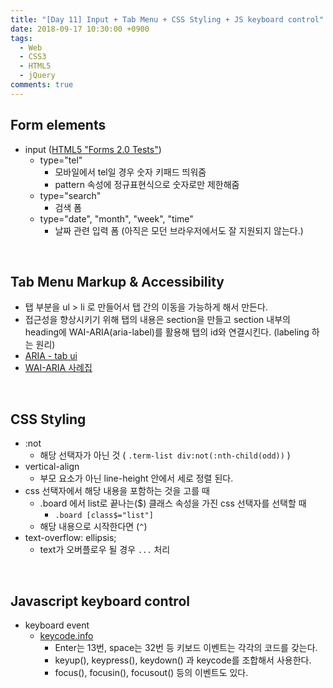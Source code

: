 ```yaml
---
title: "[Day 11] Input + Tab Menu + CSS Styling + JS keyboard control"
date: 2018-09-17 10:30:00 +0900
tags:
  - Web
  - CSS3
  - HTML5
  - jQuery
comments: true
---
```


## Form elements

- input ([HTML5 "Forms 2.0 Tests"](https://bestvpn.org/whats-my-ip/))
  - type="tel"
    - 모바일에서 tel일 경우 숫자 키패드 띄워줌
    - pattern 속성에 정규표현식으로 숫자로만 제한해줌
  - type="search"
    - 검색 폼
  - type="date", "month", "week", "time"
    - 날짜 관련 입력 폼 (아직은 모던 브라우저에서도 잘 지원되지 않는다.)

<br/>

## Tab Menu Markup & Accessibility

- 탭 부분을 ul > li 로 만들어서 탭 간의 이동을 가능하게 해서 만든다.
- 접근성을 향상시키기 위해 탭의 내용은 section을 만들고 section 내부의 heading에 WAI-ARIA(aria-label)를 활용해 탭의 id와 연결시킨다. (labeling 하는 원리)
- [ARIA - tab ui](https://github.com/niawa/ARIA/tree/gh-pages/01.%20tab-ui)
- [WAI-ARIA 사례집](https://www.wah.or.kr:444/board/boardView.asp?brd_sn=5&brd_idx=1019)

<br/>

## CSS Styling

- :not
  - 해당 선택자가 아닌 것 ( `.term-list div:not(:nth-child(odd))` )
- vertical-align
  - 부모 요소가 아닌 line-height 안에서 세로 정렬 된다.
- css 선택자에서 해당 내용을 포함하는 것을 고를 때
  - .board 에서 list로 끝나는($) 클래스 속성을 가진 css 선택자를 선택할 때
    - `.board [class$="list"]`
  - 해당 내용으로 시작한다면 (`^`)
- text-overflow: ellipsis;
  - text가 오버플로우 될 경우 `...` 처리

<br/>

## Javascript keyboard control

- keyboard event
  - [keycode.info](http://keycode.info/)
    - Enter는 13번, space는 32번 등 키보드 이벤트는 각각의 코드를 갖는다.
    - keyup(), keypress(), keydown() 과 keycode를 조합해서 사용한다.
    - focus(), focusin(), focusout() 등의 이벤트도 있다.
